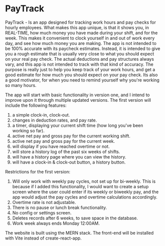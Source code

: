 # PayTrack

PayTrack -
Is an app designed for tracking work hours and pay checks for hourly employees. What makes this app unique, is that it shows you, in REAL-TIME, how much money you have made during your shift, and for the week. This makes it convenient to clock yourself in and out of work every day, and see how much money you are making. The app is not intended to be 100% accurate with its paycheck estimates. Instead, it is intended to give you a rough estimate that is usually very close to what you should expect on your real pay check. The actual deductions and pay structures always vary, and this app is not intended to track with that kind of accuracy. The purpose is really just to help you keep track of your work hours, and get a good estimate for how much you should expect on your pay check. Its also a good motivator, for when you need to remind yourself why you're working so many hours.

The app will start with basic functionality in version one, and I intend to improve upon it through multiple updated versions. The first version will include the following features:

1.  a simple clock-in, clock-out.
2.  changes in deduction rates, and pay rate.
3.  a timer, displaying your current shift time (how long you've been working so far).
4.  active net pay and gross pay for the current working shift.
5.  active net pay and gross pay for the current week.
6.  will display if you have reached overtime or not.
7.  will store a history log of the past six weeks of shifts.
8.  will have a history page where you can view the history.
9.  will have a clock-in & clock-out button, a history button.

Restrictions for the first version:

1. Will only work with weekly pay cycles, not set up for bi-weekly. This is because if I added this functionality, I would want to create a setup screen where the user could enter if its weekly or biweekly pay, and the app would adjust the pay cycles and overtime calculations accordingly.
2. Overtime rate is not adjustable.
3. There is no pause or lunch break functionality.
4. No config or settings screen.
5. Deletes records after 6 weeks, to save space in the database.
6. Work week always ends Monday 12:00AM.

The website is built using the MERN stack. The front-end will be installed with Vite instead of create-react-app.
